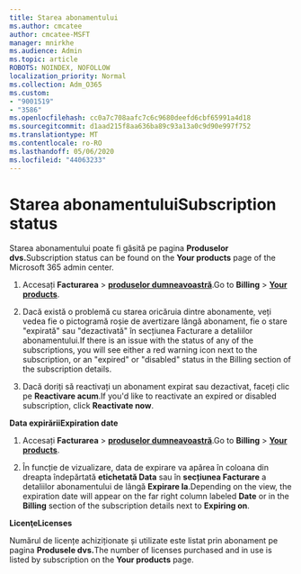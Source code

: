 ```yaml
---
title: Starea abonamentului
ms.author: cmcatee
author: cmcatee-MSFT
manager: mnirkhe
ms.audience: Admin
ms.topic: article
ROBOTS: NOINDEX, NOFOLLOW
localization_priority: Normal
ms.collection: Adm_O365
ms.custom:
- "9001519"
- "3586"
ms.openlocfilehash: cc0a7c708aafc7c6c9680deefd6cbf65991a4d18
ms.sourcegitcommit: d1aad215f8aa636ba89c93a13a0c9d90e997f752
ms.translationtype: MT
ms.contentlocale: ro-RO
ms.lasthandoff: 05/06/2020
ms.locfileid: "44063233"
---
```

# <a name="subscription-status"></a><span data-ttu-id="0a837-102">Starea abonamentului</span><span class="sxs-lookup"><span data-stu-id="0a837-102">Subscription status</span></span>

<span data-ttu-id="0a837-103">Starea abonamentului poate fi găsită pe pagina **Produselor dvs.**</span><span class="sxs-lookup"><span data-stu-id="0a837-103">Subscription status can be found on the **Your products** page of the Microsoft 365 admin center.</span></span>

1. <span data-ttu-id="0a837-104">Accesați **Facturarea** > **[produselor dumneavoastră](https://go.microsoft.com/fwlink/p/?linkid=842054)**.</span><span class="sxs-lookup"><span data-stu-id="0a837-104">Go to **Billing** > **[Your products](https://go.microsoft.com/fwlink/p/?linkid=842054)**.</span></span>

2. <span data-ttu-id="0a837-105">Dacă există o problemă cu starea oricăruia dintre abonamente, veți vedea fie o pictogramă roșie de avertizare lângă abonament, fie o stare "expirată" sau "dezactivată" în secțiunea Facturare a detaliilor abonamentului.</span><span class="sxs-lookup"><span data-stu-id="0a837-105">If there is an issue with the status of any of the subscriptions, you will see either a red warning icon next to the subscription, or an "expired" or "disabled" status in the Billing section of the subscription details.</span></span>

3. <span data-ttu-id="0a837-106">Dacă doriți să reactivați un abonament expirat sau dezactivat, faceți clic pe **Reactivare acum**.</span><span class="sxs-lookup"><span data-stu-id="0a837-106">If you'd like to reactivate an expired or disabled subscription, click **Reactivate now**.</span></span>

<span data-ttu-id="0a837-107">**Data expirării**</span><span class="sxs-lookup"><span data-stu-id="0a837-107">**Expiration date**</span></span>

1. <span data-ttu-id="0a837-108">Accesați **Facturarea** > **[produselor dumneavoastră](https://go.microsoft.com/fwlink/p/?linkid=842054)**.</span><span class="sxs-lookup"><span data-stu-id="0a837-108">Go to **Billing** > **[Your products](https://go.microsoft.com/fwlink/p/?linkid=842054)**.</span></span>

2. <span data-ttu-id="0a837-109">În funcție de vizualizare, data de expirare va apărea în coloana din dreapta îndepărtată **etichetată Data** sau în **secțiunea Facturare** a detaliilor abonamentului de lângă **Expirare la**.</span><span class="sxs-lookup"><span data-stu-id="0a837-109">Depending on the view, the expiration date will appear on the far right column labeled **Date** or in the **Billing** section of the subscription details next to **Expiring on**.</span></span>

<span data-ttu-id="0a837-110">**Licenţe**</span><span class="sxs-lookup"><span data-stu-id="0a837-110">**Licenses**</span></span>

<span data-ttu-id="0a837-111">Numărul de licențe achiziționate și utilizate este listat prin abonament pe pagina **Produsele dvs.**</span><span class="sxs-lookup"><span data-stu-id="0a837-111">The number of licenses purchased and in use is listed by subscription on the **Your products** page.</span></span>

